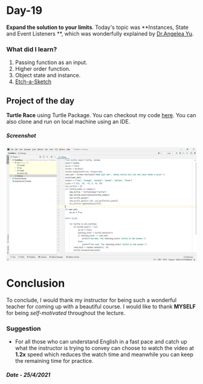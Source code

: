 # Day-19

**Expand the solution to your limits**.   Today's topic was **Instances, State and Event Listeners **, which was wonderfully explained by   [Dr.Angelea Yu](https://www.udemy.com/user/4b4368a3-b5c8-4529-aa65-2056ec31f37e/). 

### What did I learn?

1. Passing function as an input.
2. Higher order function.
3. Object state and instance.
4. [Etch-a-Sketch](https://replit.com/@skandasharma/Challenge-1-1)



## Project of the day

**Turtle Race** using Turtle Package. You can checkout my code [here](TurtleRace/main.py). You can also clone and run on local machine using an IDE. 

##### Screenshot

![Turtle Race](images/d19.JPG)



# Conclusion

To conclude, I would thank my instructor for being such a wonderful teacher for coming up with a beautiful course. I would like to thank **MYSELF** for being _self-motivated_ throughout the lecture. 

### Suggestion

- For all those who can understand English in a fast pace and catch up what the instructor is trying to convey can choose to watch the video at **1.2x** speed which reduces the watch time and meanwhile you can keep the remaining time for practice.

##### Date - 25/4/2021